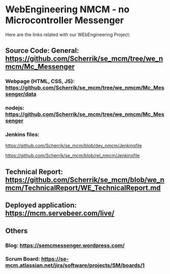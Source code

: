 # **WebEngineering NMCM - no Microcontroller Messenger**

Here are the links related with our WEbEngineering Project:  
## Source Code: General: https://github.com/Scherrik/se_mcm/tree/we_nmcm/Mc_Messenger
### Webpage (HTML, CSS, JS): https://github.com/Scherrik/se_mcm/tree/we_nmcm/Mc_Messenger/data

### nodejs: https://github.com/Scherrik/se_mcm/tree/we_nmcm/Mc_Messenger

### Jenkins files:
https://github.com/Scherrik/se_mcm/blob/dev_nmcm/Jenkinsfile

https://github.com/Scherrik/se_mcm/blob/rel_nmcm/Jenkinsfile


## Technical Report: https://github.com/Scherrik/se_mcm/blob/we_nmcm/TechnicalReport/WE_TechnicalReport.md

## Deployed application: https://mcm.servebeer.com/live/

## Others
### Blog: https://semcmessenger.wordpress.com/  
### Scrum Board: https://se-mcm.atlassian.net/jira/software/projects/SM/boards/1  
